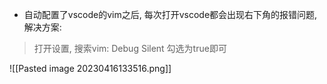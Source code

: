 - 自动配置了vscode的vim之后, 每次打开vscode都会出现右下角的报错问题, 解决方案:

> 打开设置, 搜索vim: Debug Silent 勾选为true即可

![[Pasted image 20230416133516.png]]